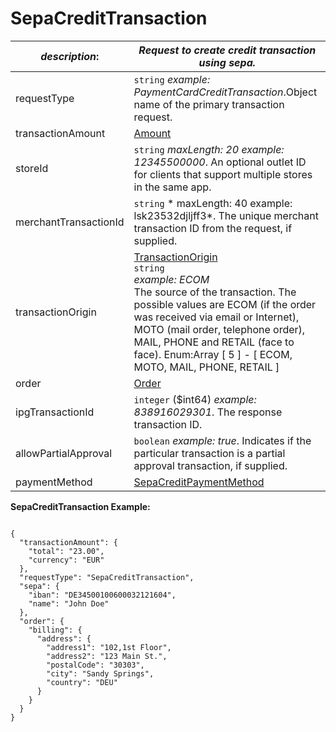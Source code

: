 
# SepaCreditTransaction

| *description*:   | *Request to create credit transaction using sepa.*|
|----|----|
| requestType |    ``` string ```  *example:   PaymentCardCreditTransaction*.Object name of the primary transaction request.|
| transactionAmount | [Amount](?path=docs/schemas-md/Amount.md)|
| storeId |    ``` string ```  *maxLength: 20  example: 12345500000*. An optional outlet ID for clients that support multiple stores in the same app.|
| merchantTransactionId |    ``` string ```   * maxLength: 40 example: lsk23532djljff3*. The unique merchant transaction ID from the request, if supplied.|
| transactionOrigin |  [TransactionOrigin](?path=docs/schemas-md/TransactionOrigin.md)  <br/>  ``` string ```  <br/>  *example: ECOM*  <br/> The source of the transaction. The possible values are ECOM (if the order was received via email or Internet), MOTO (mail order, telephone order), MAIL, PHONE and RETAIL (face to face). Enum:Array [ 5 ] - [ ECOM, MOTO, MAIL, PHONE, RETAIL ]|
| order | [Order](?path=docs/schemas-md/Order.md)|
| ipgTransactionId |    ``` integer ``` ($int64)  *example: 838916029301*. The response transaction ID.|
| allowPartialApproval |    ``` boolean ```  *example: true*. Indicates if the particular transaction is a partial approval transaction, if supplied.|
| paymentMethod | [SepaCreditPaymentMethod](?path=docs/schemas-md/SepaCreditPaymentMethod.md)|   

**SepaCreditTransaction Example:**

```{r}

{
  "transactionAmount": {
    "total": "23.00",
    "currency": "EUR"
  },
  "requestType": "SepaCreditTransaction",
  "sepa": {
    "iban": "DE34500100600032121604",
    "name": "John Doe"
  },
  "order": {
    "billing": {
      "address": {
        "address1": "102,1st Floor",
        "address2": "123 Main St.",
        "postalCode": "30303",
        "city": "Sandy Springs",
        "country": "DEU"
      }
    }
  }
}
```
